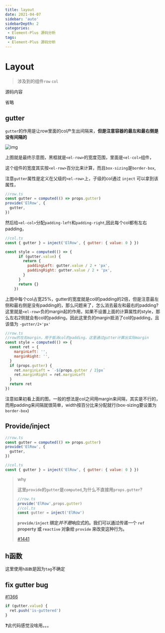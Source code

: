 ```yaml
---
title: layout
date: 2021-04-07
sidebar: 'auto'
sidebarDepth: 2
categories:
 - Element-Plus 源码分析
tags:
 - Element-Plus 源码分析
---
```


# Layout

> 涉及到的组件`row` `col`

源码内容

省略

## gutter

`gutter`的作用是让row里面的col产生出间隔来，**但是注意容器的最左和最右侧是没有间隔的**

![img](https://gitee.com/xiaolannuoyi/my_drawing_bed/raw/master/image/1653de08acbf5815~tplv-t2oaga2asx-watermark.awebp)

上图就是最终示意图，黑框就是`<el-row>`的宽度范围，里面是`<el-col>`组件，

 这个组件的宽度其实按`<el-row>`百分比来计算，而且`box-sizing`是`border-box`,

注意`gutter`属性是定义在父级的`<el-row>`上，子级的col通过 `inject` 可以拿到该属性，

```js
//row.ts
const gutter = computed(() => props.gutter)
provide('ElRow', {
  gutter,
})
```

然后给`<el-col>`分配`padding-left`和`padding-right`,因此每个col都有左右padding，

```js
//col.ts
const { gutter } = inject('ElRow', { gutter: { value: 0 } })

const style = computed(() => {
      if (gutter.value) {
        return {
          paddingLeft: gutter.value / 2 + 'px',
          paddingRight: gutter.value / 2 + 'px',
        }
      }
      return {}
    })
```



上图中每个col占宽25%，gutter的宽度就是col的padding的2倍，但是注意最左侧和最右侧是没有padding的，那么问题来了，怎么消去最左和最右的padding? 这里就是`<el-row>`负的margin起的作用，如果不设置上面的计算属性的style，那么左右2侧就会有col的padding，因此这里负的margin抵消了col的padding，且该值为 `-gutter/2+'px'`

```js
//row.ts
//row的左右margin，用于抵消col的padding，这里通过gutter计算出实际margin
const style = computed(() => {
  const ret = {
    marginLeft: '',
    marginRight: '',
  }
  if (props.gutter) {
    ret.marginLeft = `-${props.gutter / 2}px`
    ret.marginRight = ret.marginLeft
  }
  return ret
})
```

注意如果初看上面的图，一般的想法是col之间用margin来间隔，其实是不行的，而用padding来间隔就很简单，width按百分比来分配就行(box-sizing要设置为`border-box`)

## Provide/inject

```js
//row.ts
const gutter = computed(() => props.gutter)
provide('ElRow', {
  gutter,
})

//col.ts
const { gutter } = inject('ElRow', { gutter: { value: 0 } })
```

> why
>
> 这里`provide`的`gutter`是`computed`,为什么不直接用`props.gutter`?
>
> ```js
> //row.ts
> provide('ElRow',props.gutter)
> //col.ts
> const gutter = inject('ElRow')
> ```
>
> 
>
> **`provide/inject` 绑定*并不是*响应式的。我们可以通过传递一个 `ref` property 或 `reactive` 对象给 `provide` 来改变这种行为。**
>
> [#1441](https://github.com/element-plus/element-plus/issues/1441)

## h函数

这里使用`h函数`是因为`tag`不确定



## fix gutter bug 

[#1366](https://github.com/element-plus/element-plus/issues/1366)

```js
if (gutter.value) {
  ret.push('is-guttered')
}
```

❓此代码感觉没啥用。。。

